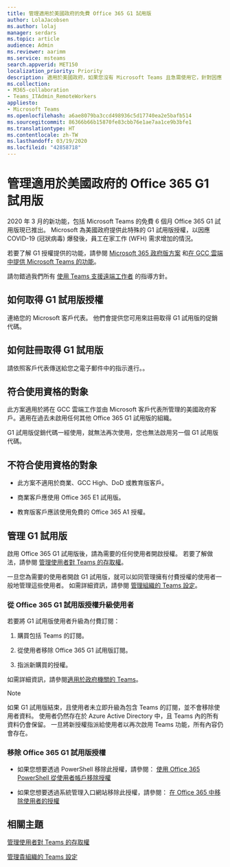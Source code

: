 ```yaml
---
title: 管理適用於美國政府的免費 Office 365 G1 試用版
author: LolaJacobsen
ms.author: lolaj
manager: serdars
ms.topic: article
audience: Admin
ms.reviewer: aarimm
ms.service: msteams
search.appverid: MET150
localization_priority: Priority
description: 適用於美國政府，如果您沒有 Microsoft Teams 且急需使用它，針對因應 COVID-19 (冠狀病毒) 爆發而需要從遠端工作或在家工作 (WFH) 的使用者而推出的 Office 365 G1 試用版。
ms.collection:
- M365-collaboration
- Teams_ITAdmin_RemoteWorkers
appliesto:
- Microsoft Teams
ms.openlocfilehash: a6ae8079ba3ccd498936c5d17740ea2e5bafb514
ms.sourcegitcommit: 86366b66b15870fe83cbb76e1ae7aa1ce9b3bfe1
ms.translationtype: HT
ms.contentlocale: zh-TW
ms.lasthandoff: 03/19/2020
ms.locfileid: "42858718"
---
```

<a name="manage-the-office-365-g1-trial-for-us-government"></a>管理適用於美國政府的 Office 365 G1 試用版 
==============================

2020 年 3 月的新功能，包括 Microsoft Teams 的免費 6 個月 Office 365 G1 試用版現已推出。 Microsoft 為美國政府提供此特殊的 G1 試用版授權，以因應 COVID-19 (冠狀病毒) 爆發後，員工在家工作 (WFH) 需求增加的情況。

若要了解 G1 授權提供的功能，請參閱 [Microsoft 365 政府版方案](https://www.microsoft.com/microsoft-365/government/compare-office-365-government-plans) 和[在 GCC 雲端中提供 Microsoft Teams 的功能](plan-for-government-gcc.md)。

請勿錯過我們所有 [使用 Teams 支援遠端工作者](support-remote-work-with-teams.md)  的指導方針。

## <a name="how-to-get-an-g1-trial-license"></a>如何取得 G1 試用版授權

連絡您的 Microsoft 客戶代表。 他們會提供您可用來註冊取得 G1 試用版的促銷代碼。

## <a name="how-to-sign-up-for-the-g1-trial"></a>如何註冊取得 G1 試用版

請依照客戶代表傳送給您之電子郵件中的指示進行。。

## <a name="whos-eligible"></a>符合使用資格的對象

此方案適用於將在 GCC 雲端工作並由 Microsoft 客戶代表所管理的美國政府客戶。適用在過去未啟用任何其他 Office 365 G1 試用版的組織。

G1 試用版促銷代碼一經使用，就無法再次使用，您也無法啟用另一個 G1 試用版代碼。

## <a name="who-isnt-eligible"></a>不符合使用資格的對象

  - 此方案不適用於商業、GCC High、DoD 或教育版客戶。

  - 商業客戶應使用 Office 365 E1 試用版。

  - 教育版客戶應該使用免費的 Office 365 A1 授權。

## <a name="manage-the-g1-trial"></a>管理 G1 試用版

啟用 Office 365 G1 試用版後，請為需要的任何使用者開啟授權。 若要了解做法，請參閱 [管理使用者對 Teams 的存取權](user-access.md#manage-teams-through-the-microsoft-365-admin-center)。

一旦您為需要的使用者開啟 G1 試用版，就可以如同管理擁有付費授權的使用者一般地管理這些使用者。 如需詳細資訊，請參閱 [管理組織的 Teams 設定](enable-features-office-365.md)。

### <a name="upgrade-users-from-the-office-365-g1-trial-license"></a>從 Office 365 G1 試用版授權升級使用者

若要將 G1 試用版使用者升級為付費訂閱：

1.  購買包括 Teams 的訂閱。

2.  從使用者移除 Office 365 G1 試用版訂閱。

3.  指派新購買的授權。

如需詳細資訊，請參閱[適用於政府機關的 Teams](expand-teams-across-your-org/teams-for-government-landing-page.md)。

> [!NOTE]
> 如果 G1 試用版結束，且使用者未立即升級為包含 Teams 的訂閱，並不會移除使用者資料。 使用者仍然存在於 Azure Active Directory 中，且 Teams 內的所有資料仍會保留。 一旦將新授權指派給使用者以再次啟用 Teams 功能，所有內容仍會存在。
> 
### <a name="remove-an-office-365-g1-trial-license"></a>移除 Office 365 G1 試用版授權

  - 如果您想要透過 PowerShell 移除此授權，請參閱： [使用 Office 365 PowerShell 從使用者帳戶移除授權](https://docs.microsoft.com/office365/enterprise/powershell/remove-licenses-from-user-accounts-with-office-365-powershell)

  - 如果您想要透過系統管理入口網站移除此授權，請參閱： [在 Office 365 中移除使用者的授權](https://docs.microsoft.com/office365/admin/subscriptions-and-billing/remove-licenses-from-users?view=o365-worldwide)

## <a name="related-topics"></a>相關主題

[管理使用者對 Teams 的存取權](user-access.md#manage-teams-through-the-microsoft-365-admin-center)

[管理貴組織的 Teams 設定](enable-features-office-365.md)

